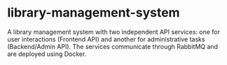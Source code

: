 # library-management-system
A library management system with two independent API services: one for user interactions (Frontend API) and another for administrative tasks (Backend/Admin API). The services communicate through RabbitMQ and are deployed using Docker.

